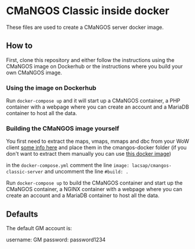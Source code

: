 # CMaNGOS Classic inside docker

These files are used to create a CMaNGOS server docker image.

## How to

First, clone this repository and either follow the instructions using the CMaNGOS image on Dockerhub or the instructions where you build your own CMaNGOS image.

### Using the image on Dockerhub

Run ` docker-compose up ` and it will start up a CMaNGOS container, a PHP container with a webpage where you can create an account and a MariaDB container to host all the data.

### Building the CMaNGOS image yourself

You first need to extract the maps, vmaps, mmaps and dbc from your WoW client [some info here](https://github.com/cmangos/mangos-classic/tree/master/contrib/extractor_binary) and place them in the cmangos-docker folder (if you don't want to extract them manually you can use [this docker image](../classic-client-extractor-docker))

in the ` docker-compose.yml ` comment the line ` image: lacsap/cmangos-classic-server ` and uncomment the line ` #build: .  `

Run ` docker-compose up ` to build the CMaNGOS container and start up the CMaNGOS container, a NGINX container with a webpage where you can create an account and a MariaDB container to host all the data.

## Defaults

The default GM account is:

username: GM password: password1234
